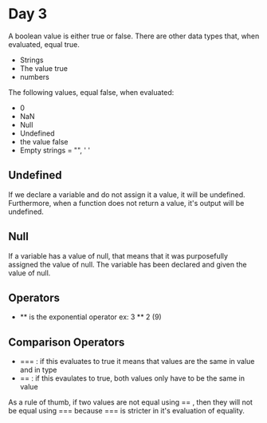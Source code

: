 # Day 3

A boolean value is either true or false. There are other data types that, when evaluated, equal true. 

* Strings
* The value true 
* numbers 

The following values, equal false, when evaluated: 
 
* 0 
* NaN
* Null
* Undefined 
* the value false 
* Empty strings = "", ' '

## Undefined 

If we declare a variable and do not assign it a value, it will be undefined. Furthermore, when a function does not return a value, it's output will be undefined. 

## Null

If a variable has a value of null, that means that it was purposefully assigned the value of null. The variable has been declared and given the value of null. 

## Operators 

* ** is the exponential operator ex: 3 ** 2 (9)


## Comparison Operators 

* === : if this evaluates to true it means that values are the same in value and in type 
* == : if this evaulates to true, both values only have to be the same in value 

As a rule of thumb, if two values are not equal using == , then they will not be equal using === because === is stricter in it's evaluation of equality. 

